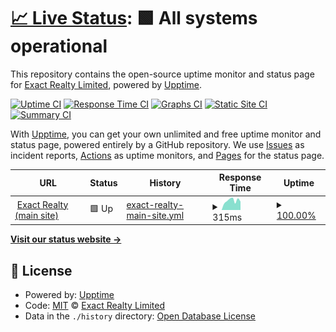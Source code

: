 # [📈 Live Status](https://status.exact.realty): <!--live status--> **🟩 All systems operational**

This repository contains the open-source uptime monitor and status page for [Exact Realty Limited](https://exact.realty/), powered by [Upptime](https://github.com/upptime/upptime).

[![Uptime CI](https://github.com/Exact-Realty/upptime-page/workflows/Uptime%20CI/badge.svg)](https://github.com/Exact-Realty/upptime-page/actions?query=workflow%3A%22Uptime+CI%22)
[![Response Time CI](https://github.com/Exact-Realty/upptime-page/workflows/Response%20Time%20CI/badge.svg)](https://github.com/Exact-Realty/upptime-page/actions?query=workflow%3A%22Response+Time+CI%22)
[![Graphs CI](https://github.com/Exact-Realty/upptime-page/workflows/Graphs%20CI/badge.svg)](https://github.com/Exact-Realty/upptime-page/actions?query=workflow%3A%22Graphs+CI%22)
[![Static Site CI](https://github.com/Exact-Realty/upptime-page/workflows/Static%20Site%20CI/badge.svg)](https://github.com/Exact-Realty/upptime-page/actions?query=workflow%3A%22Static+Site+CI%22)
[![Summary CI](https://github.com/Exact-Realty/upptime-page/workflows/Summary%20CI/badge.svg)](https://github.com/Exact-Realty/upptime-page/actions?query=workflow%3A%22Summary+CI%22)

With [Upptime](https://upptime.js.org), you can get your own unlimited and free uptime monitor and status page, powered entirely by a GitHub repository. We use [Issues](https://github.com/Exact-Realty/upptime-page/issues) as incident reports, [Actions](https://github.com/Exact-Realty/upptime-page/actions) as uptime monitors, and [Pages](https://status.exact.realty) for the status page.

<!--start: status pages-->
<!-- This summary is generated by Upptime (https://github.com/upptime/upptime) -->
<!-- Do not edit this manually, your changes will be overwritten -->
<!-- prettier-ignore -->
| URL | Status | History | Response Time | Uptime |
| --- | ------ | ------- | ------------- | ------ |
| <img alt="" src="https://icons.duckduckgo.com/ip3/exact.realty.ico" height="13"> [Exact Realty (main site)](https://exact.realty/.well-known/time) | 🟩 Up | [exact-realty-main-site.yml](https://github.com/Exact-Realty/upptime-page/commits/HEAD/history/exact-realty-main-site.yml) | <details><summary><img alt="Response time graph" src="./graphs/exact-realty-main-site/response-time-week.png" height="20"> 315ms</summary><br><a href="https://status.exact.realty/history/exact-realty-main-site"><img alt="Response time 360" src="https://img.shields.io/endpoint?url=https%3A%2F%2Fraw.githubusercontent.com%2FExact-Realty%2Fupptime-page%2FHEAD%2Fapi%2Fexact-realty-main-site%2Fresponse-time.json"></a><br><a href="https://status.exact.realty/history/exact-realty-main-site"><img alt="24-hour response time 338" src="https://img.shields.io/endpoint?url=https%3A%2F%2Fraw.githubusercontent.com%2FExact-Realty%2Fupptime-page%2FHEAD%2Fapi%2Fexact-realty-main-site%2Fresponse-time-day.json"></a><br><a href="https://status.exact.realty/history/exact-realty-main-site"><img alt="7-day response time 315" src="https://img.shields.io/endpoint?url=https%3A%2F%2Fraw.githubusercontent.com%2FExact-Realty%2Fupptime-page%2FHEAD%2Fapi%2Fexact-realty-main-site%2Fresponse-time-week.json"></a><br><a href="https://status.exact.realty/history/exact-realty-main-site"><img alt="30-day response time 308" src="https://img.shields.io/endpoint?url=https%3A%2F%2Fraw.githubusercontent.com%2FExact-Realty%2Fupptime-page%2FHEAD%2Fapi%2Fexact-realty-main-site%2Fresponse-time-month.json"></a><br><a href="https://status.exact.realty/history/exact-realty-main-site"><img alt="1-year response time 360" src="https://img.shields.io/endpoint?url=https%3A%2F%2Fraw.githubusercontent.com%2FExact-Realty%2Fupptime-page%2FHEAD%2Fapi%2Fexact-realty-main-site%2Fresponse-time-year.json"></a></details> | <details><summary><a href="https://status.exact.realty/history/exact-realty-main-site">100.00%</a></summary><a href="https://status.exact.realty/history/exact-realty-main-site"><img alt="All-time uptime 100.00%" src="https://img.shields.io/endpoint?url=https%3A%2F%2Fraw.githubusercontent.com%2FExact-Realty%2Fupptime-page%2FHEAD%2Fapi%2Fexact-realty-main-site%2Fuptime.json"></a><br><a href="https://status.exact.realty/history/exact-realty-main-site"><img alt="24-hour uptime 100.00%" src="https://img.shields.io/endpoint?url=https%3A%2F%2Fraw.githubusercontent.com%2FExact-Realty%2Fupptime-page%2FHEAD%2Fapi%2Fexact-realty-main-site%2Fuptime-day.json"></a><br><a href="https://status.exact.realty/history/exact-realty-main-site"><img alt="7-day uptime 100.00%" src="https://img.shields.io/endpoint?url=https%3A%2F%2Fraw.githubusercontent.com%2FExact-Realty%2Fupptime-page%2FHEAD%2Fapi%2Fexact-realty-main-site%2Fuptime-week.json"></a><br><a href="https://status.exact.realty/history/exact-realty-main-site"><img alt="30-day uptime 100.00%" src="https://img.shields.io/endpoint?url=https%3A%2F%2Fraw.githubusercontent.com%2FExact-Realty%2Fupptime-page%2FHEAD%2Fapi%2Fexact-realty-main-site%2Fuptime-month.json"></a><br><a href="https://status.exact.realty/history/exact-realty-main-site"><img alt="1-year uptime 100.00%" src="https://img.shields.io/endpoint?url=https%3A%2F%2Fraw.githubusercontent.com%2FExact-Realty%2Fupptime-page%2FHEAD%2Fapi%2Fexact-realty-main-site%2Fuptime-year.json"></a></details>

<!--end: status pages-->

[**Visit our status website →**](https://status.exact.realty)

## 📄 License

- Powered by: [Upptime](https://github.com/upptime/upptime)
- Code: [MIT](./LICENSE) © [Exact Realty Limited](https://exact.realty/)
- Data in the `./history` directory: [Open Database License](https://opendatacommons.org/licenses/odbl/1-0/)
